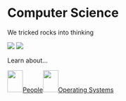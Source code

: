 # Computer Science

We tricked rocks into thinking

<img src=ppl/pix/thompson-and-ritchie.avif>
<img src=ppl/pix/trump-programming.avif>

Learn about...

<a href=ppl><img src=".pix/face.avif" style="height:50px; width:35px;">People</a><a href=os><img src=".pix/os.avif" style="height:50px; width:35px;">Operating Systems</a>
